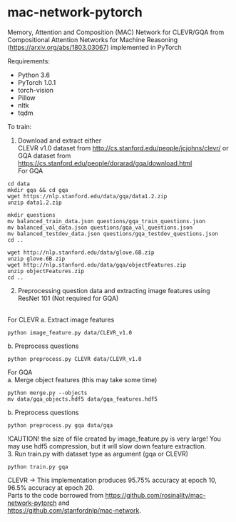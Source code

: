 # mac-network-pytorch
Memory, Attention and Composition (MAC) Network for CLEVR/GQA from Compositional Attention Networks for Machine Reasoning (https://arxiv.org/abs/1803.03067) implemented in PyTorch

Requirements:
* Python 3.6
* PyTorch 1.0.1
* torch-vision
* Pillow
* nltk
* tqdm

To train:

1. Download and extract either <br />
CLEVR v1.0 dataset from http://cs.stanford.edu/people/jcjohns/clevr/ or <br />
GQA dataset from https://cs.stanford.edu/people/dorarad/gqa/download.html <br />
For GQA
```
cd data
mkdir gqa && cd gqa
wget https://nlp.stanford.edu/data/gqa/data1.2.zip
unzip data1.2.zip

mkdir questions
mv balanced_train_data.json questions/gqa_train_questions.json
mv balanced_val_data.json questions/gqa_val_questions.json
mv balanced_testdev_data.json questions/gqa_testdev_questions.json
cd ..

wget http://nlp.stanford.edu/data/glove.6B.zip
unzip glove.6B.zip
wget http://nlp.stanford.edu/data/gqa/objectFeatures.zip
unzip objectFeatures.zip
cd ..
```

2. Preprocessing question data and extracting image features using ResNet 101 (Not required for GQA)
<br />
For CLEVR
a. Extract image features

```
python image_feature.py data/CLEVR_v1.0
```

b. Preprocess questions

```
python preprocess.py CLEVR data/CLEVR_v1.0
```

For GQA<br />
a. Merge object features (this may take some time)

```
python merge.py --objects
mv data/gqa_objects.hdf5 data/gqa_features.hdf5
```

b. Preprocess questions

```
python preprocess.py gqa data/gqa
```

!CAUTION! the size of file created by image_feature.py is very large! You may use hdf5 compression, but it will slow down feature extraction.
<br />
3. Run train.py with dataset type as argument (gqa or CLEVR)

```
python train.py gqa
```

CLEVR -> This implementation produces 95.75% accuracy at epoch 10, 96.5% accuracy at epoch 20.
<br />
Parts to the code borrowed from https://github.com/rosinality/mac-network-pytorch and <br />
https://github.com/stanfordnlp/mac-network.
